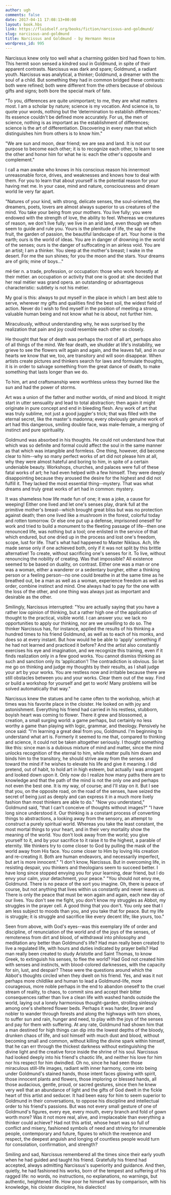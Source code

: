 ```yaml
---
author: ugh
comments: false
date: 2017-04-11 17:08:13+00:00
layout: book.hbs
link: https://fluidself.org/books/fiction/narcissus-and-goldmund/
slug: narcissus-and-goldmund
title: Narcissus and Goldmund - by Hermann Hesse
wordpress_id: 995
---
```


Narcissus knew only too well what a charming golden bird had flown to him. This hermit soon sensed a kindred soul in Goldmund, in spite of their apparent contrasts. Narcissus was dark and spare; Goldmund, a radiant youth. Narcissus was analytical, a thinker; Goldmund, a dreamer with the soul of a child. But something they had in common bridged these contrasts: both were refined; both were different from the others because of obvious gifts and signs; both bore the special mark of fate.

"To you, differences are quite unimportant; to me, they are what matters most. I am a scholar by nature; science is my vocation. And science is, to quote your words, nothing but the ‘determination to establish differences.' Its essence couldn't be defined more accurately. For us, the men of science, nothing is as important as the establishment of differences; science is the art of differentiation. Discovering in every man that which distinguishes him from others is to know him."

"We are sun and moon, dear friend; we are sea and land. It is not our purpose to become each other; it is to recognize each other, to learn to see the other and honor him for what he is: each the other's opposite and complement."

I call a man awake who knows in his conscious reason his innermost unreasonable force, drives, and weaknesses and knows how to deal with them. For you to learn that about yourself is the potential reason for your having met me. In your case, mind and nature, consciousness and dream world lie very far apart.

"Natures of your kind, with strong, delicate senses, the soul-oriented, the dreamers, poets, lovers are almost always superior to us creatures of the mind. You take your being from your mothers. You live fully; you were endowed with the strength of love, the ability to feel. Whereas we creatures of reason, we don't live fully; we live in an arid land, even though we often seem to guide and rule you. Yours is the plenitude of life, the sap of the fruit, the garden of passion, the beautiful landscape of art. Your home is the earth; ours is the world of ideas. You are in danger of drowning in the world of the senses; ours is the danger of suffocating in an airless void. You are an artist; I am a thinker. You sleep at the mother's breast; I wake in the desert. For me the sun shines; for you the moon and the stars. Your dreams are of girls; mine of boys…"

mé·tier n. a trade, profession, or occupation: those who work honestly at their métier. an occupation or activity that one is good at: she decided that her real métier was grand opera. an outstanding or advantageous characteristic: subtlety is not his métier.

My goal is this: always to put myself in the place in which I am best able to serve, wherever my gifts and qualities find the best soil, the widest field of action. Never do I wish to find myself in the position of meeting a strong, valuable human being and not know what he is about, not further him.

Miraculously, without understanding why, he was surprised by the realization that pain and joy could resemble each other so closely.

He thought that fear of death was perhaps the root of all art, perhaps also of all things of the mind. We fear death, we shudder at life's instability, we grieve to see the flowers wilt again and again, and the leaves fall, and in our hearts we know that we, too, are transitory and will soon disappear. When artists create pictures and thinkers search for laws and formulate thoughts, it is in order to salvage something from the great dance of death, to make something that lasts longer than we do.

To him, art and craftsmanship were worthless unless they burned like the sun and had the power of storms.

Art was a union of the father and mother worlds, of mind and blood. It might start in utter sensuality and lead to total abstraction; then again it might originate in pure concept and end in bleeding flesh. Any work of art that was truly sublime, not just a good juggler's trick; that was filled with the eternal secret, like the master's madonna; every obviously genuine work of art had this dangerous, smiling double face, was male-female, a merging of instinct and pure spirituality.

Goldmund was absorbed in his thoughts. He could not understand how that which was so definite and formal could affect the soul in the same manner as that which was intangible and formless. One thing, however, did become clear to him--why so many perfect works of art did not please him at all, why they were almost hateful and boring to him, in spite of a certain undeniable beauty. Workshops, churches, and palaces were full of these fatal works of art; he had even helped with a few himself. They were deeply disappointing because they aroused the desire for the highest and did not fulfill it. They lacked the most essential thing--mystery. That was what dreams and truly great works of art had in common: mystery.

It was shameless how life made fun of one; it was a joke, a cause for weeping! Either one lived and let one's senses play, drank full at the primitive mother's breast--which brought great bliss but was no protection against death; then one lived like a mushroom in the forest, colorful today and rotten tomorrow. Or else one put up a defense, imprisoned oneself for work and tried to build a monument to the fleeting passage of life--then one renounced life, was nothing but a tool; one enlisted in the service of that which endured, but one dried up in the process and lost one's freedom, scope, lust for life. That's what had happened to Master Niklaus. Ach, life made sense only if one achieved both, only if it was not split by this brittle alternative! To create, without sacrificing one's senses for it. To live, without renouncing the nobility of creating. Was that impossible? All existence seemed to be based on duality, on contrast. Either one was a man or one was a woman, either a wanderer or a sedentary burgher, either a thinking person or a feeling person--no one could breathe in at the same time as he breathed out, be a man as well as a woman, experience freedom as well as order, combine instinct and mind. One always had to pay for the one with the loss of the other, and one thing was always just as important and desirable as the other.

Smilingly, Narcissus interrupted: "You are actually saying that you have a rather low opinion of thinking, but a rather high one of the application of thought to the practical, visible world. I can answer you: we lack no opportunities to apply our thinking, nor are we unwilling to do so. The thinker Narcissus has, for instance, applied the results of his thinking a hundred times to his friend Goldmund, as well as to each of his monks, and does so at every instant. But how would he be able to ‘apply' something if he had not learned and practiced it before? And the artist also constantly exercises his eye and imagination, and we recognize this training, even if it finds realization only in a few good works. You cannot dismiss thinking as such and sanction only its ‘application'! The contradiction is obvious. So let me go on thinking and judge my thoughts by their results, as I shall judge your art by your works. You are restless now and irritable because there are still obstacles between you and your works. Clear them out of the way. Find or build a workshop for yourself and get to work! Many problems will be solved automatically that way."

Narcissus knew the statues and he came often to the workshop, which at times was his favorite place in the cloister. He looked on with joy and astonishment. Everything his friend had carried in his restless, stubborn, boyish heart was coming to flower. There it grew and blossomed, a creation, a small surging world: a game perhaps, but certainly no less worthy a game than playing with logic, grammar, and theology. Pensively he once said: "I'm learning a great deal from you, Goldmund. I'm beginning to understand what art is. Formerly it seemed to me that, compared to thinking and science, it could not be taken altogether seriously. I thought something like this: since man is a dubious mixture of mind and matter, since the mind unlocks recognition of the eternal to him, while matter pulls him down and binds him to the transitory, he should strive away from the senses and toward the mind if he wishes to elevate his life and give it meaning. I did pretend, out of habit, to hold art in high esteem, but actually I was arrogant and looked down upon it. Only now do I realize how many paths there are to knowledge and that the path of the mind is not the only one and perhaps not even the best one. It is my way, of course; and I'll stay on it. But I see that you, on the opposite road, on the road of the senses, have seized the secret of being just as deeply and can express it in a much more lively fashion than most thinkers are able to do." "Now you understand," Goldmund said, "that I can't conceive of thoughts without images?" "I have long since understood it. Our thinking is a constant process of converting things to abstractions, a looking away from the sensory, an attempt to construct a purely spiritual world. Whereas you take the least constant, the most mortal things to your heart, and in their very mortality show the meaning of the world. You don't look away from the world; you give yourself to it, and by your sacrifice to it raise it to the highest, a parable of eternity. We thinkers try to come closer to God by pulling the mask of the world away from His face. You come closer to Him by loving His creation and re-creating it. Both are human endeavors, and necessarily imperfect, but art is more innocent." "I don't know, Narcissus. But in overcoming life, in resisting despair, you thinkers and theologians seem to succeed better. I have long since stopped envying you for your learning, dear friend, but I do envy your calm, your detachment, your peace." "You should not envy me, Goldmund. There is no peace of the sort you imagine. Oh, there is peace of course, but not anything that lives within us constantly and never leaves us. There is only the peace that must be won again and again, each new day of our lives. You don't see me fight, you don't know my struggles as Abbot, my struggles in the prayer cell. A good thing that you don't. You only see that I am less subject to moods than you, and you take that for peace. But my life is struggle; it is struggle and sacrifice like every decent life; like yours, too."

Seen from above, with God's eyes--was this exemplary life of order and discipline, of renunciation of the world and of the joys of the senses, of remoteness from dirt and blood, of withdrawal into philosophy and meditation any better than Goldmund's life? Had man really been created to live a regulated life, with hours and duties indicated by prayer bells? Had man really been created to study Aristotle and Saint Thomas, to know Greek, to extinguish his senses, to flee the world? Had God not created him with senses and instincts, with blood-colored darknesses, with the capacity for sin, lust, and despair? These were the questions around which the Abbot's thoughts circled when they dwelt on his friend. Yes, and was it not perhaps more childlike and human to lead a Goldmund-life, more courageous, more noble perhaps in the end to abandon oneself to the cruel stream of reality, to chaos, to commit sins and accept their bitter consequences rather than live a clean life with washed hands outside the world, laying out a lonely harmonious thought-garden, strolling sinlessly among one's sheltered flower beds. Perhaps it was harder, braver and nobler to wander through forests and along the highways with torn shoes, to suffer sun and rain, hunger and need, to play with the joys of the senses and pay for them with suffering. At any rate, Goldmund had shown him that a man destined for high things can dip into the lowest depths of the bloody, drunken chaos of life, and soil himself with much dust and blood, without becoming small and common, without killing the divine spark within himself, that he can err through the thickest darkness without extinguishing the divine light and the creative force inside the shrine of his soul. Narcissus had looked deeply into his friend's chaotic life, and neither his love for him nor his respect for him dwindled. Oh no, since he had seen those miraculous still-life images, radiant with inner harmony, come into being under Goldmund's stained hands, those intent faces glowing with spirit, those innocent plants and flowers, those imploring or blessed hands, all those audacious, gentle, proud, or sacred gestures, since then he knew very well that an abundance of light and the gifts of God dwelt in the fickle heart of this artist and seducer. It had been easy for him to seem superior to Goldmund in their conversations, to oppose his discipline and intellectual order to his friend's passions. But was not every small gesture of one of Goldmund's figures, every eye, every mouth, every branch and fold of gown worth more? Was it not more real, alive, and irreplaceable than everything a thinker could achieve? Had not this artist, whose heart was so full of conflict and misery, fashioned symbols of need and striving for innumerable people, contemporary and future, figures to which the reverence and respect, the deepest anguish and longing of countless people would turn for consolation, confirmation, and strength?

Smiling and sad, Narcissus remembered all the times since their early youth when he had guided and taught his friend. Gratefully his friend had accepted, always admitting Narcissus's superiority and guidance. And then, quietly, he had fashioned his works, born of the tempest and suffering of his ragged life: no words, no instructions, no explanations, no warnings, but authentic, heightened life. How poor he himself was by comparison, with his knowledge, his cloister discipline, his dialectics!
